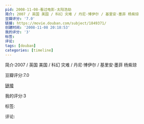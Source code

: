 ```yaml
---
pid: 2008-11-08-看过电影-太阳浩劫
简介: 2007 / 英国 美国 / 科幻 灾难 / 丹尼·博伊尔 / 基里安·墨菲 杨紫琼
豆瓣评分: '7.0'
链接: https://movie.douban.com/subject/1849371/
创建时间: '2008-11-08 20:18:53'
我的评分: '3'
标签:
评论:
tags: [douban]
categories: [timeline]
---
```

简介:2007 / 英国 美国 / 科幻 灾难 / 丹尼·博伊尔 / 基里安·墨菲 杨紫琼

豆瓣评分:7.0

[链接](https://movie.douban.com/subject/1849371/)

我的评分:3

标签:

评论:

